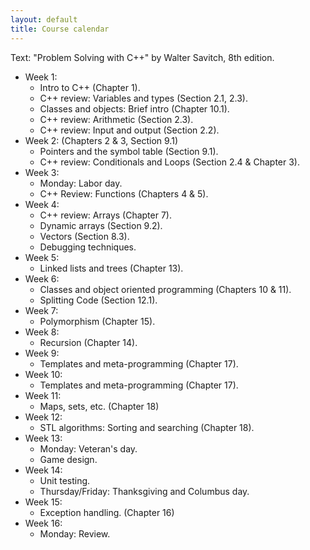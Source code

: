 ```yaml
---
layout: default
title: Course calendar
---
```


Text: "Problem Solving with C++" by Walter Savitch, 8th edition.

* Week 1:
    - Intro to C++ (Chapter 1).
    - C++ review: Variables and types (Section 2.1, 2.3).
    - Classes and objects: Brief intro (Chapter 10.1).
    - C++ review: Arithmetic (Section 2.3).
    - C++ review: Input and output (Section 2.2).
* Week 2: (Chapters 2 \& 3, Section 9.1)
    - Pointers and the symbol table (Section 9.1).
    - C++ review: Conditionals and Loops (Section 2.4 \& Chapter 3).
* Week 3: 
    - Monday: Labor day.
    - C++ Review: Functions (Chapters 4 \& 5).
* Week 4: 
    - C++ review: Arrays (Chapter 7).
    - Dynamic arrays (Section 9.2).
    - Vectors (Section 8.3).
    - Debugging techniques.
* Week 5: 
    - Linked lists and trees (Chapter 13).
* Week 6: 
    - Classes and object oriented programming (Chapters 10 \& 11).
    - Splitting Code (Section 12.1).
* Week 7:
    - Polymorphism (Chapter 15).
* Week 8:
    - Recursion (Chapter 14).
* Week 9:
    - Templates and meta-programming  (Chapter 17).
* Week 10: 
    - Templates and meta-programming (Chapter 17).
* Week 11:
    - Maps, sets, etc. (Chapter 18)
* Week 12:
    - STL algorithms: Sorting and searching (Chapter 18).
* Week 13:
    - Monday: Veteran's day.
    - Game design.
* Week 14:
    - Unit testing.
    - Thursday/Friday: Thanksgiving and Columbus day.
* Week 15:
    - Exception handling. (Chapter 16)
* Week 16:
    - Monday: Review.
